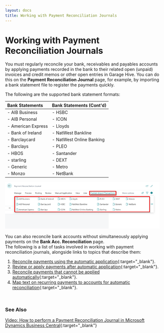 ```yaml
---
layout: docs
title: Working with Payment Reconciliation Journals
---
```


# Working with Payment Reconciliation Journals 
You must regularly reconcile your bank, receivables and payables accounts by applying payments recorded in the bank to their related open (unpaid) invoices and credit memos or other open entries in Garage Hive. You can do this on the **Payment Reconciliation Journal** page, for example, by importing a bank statement file to register the payments quickly. <br>

The following are the supported bank statement formats:

| Bank Statements    | Bank Statements (Cont'd) |
| :----------------- | :----------------------- |
| - AIB Business     | - HSBC                   |
| - AIB Personal     | - ICON                   |
| - American Express | - Lloyds                 |
| - Bank of Ireland  | - NatWest Bankline       |
| - Barclaycard      | - NatWest Online Banking |
| - Barclays         | - PLEO                   |
| - HBOS             | - Santander              |
| - starling         | - DEXT                   |
| - Generic          | - Metro                  |
| - Monzo            | - NetBank                |

   ![](media/garagehive-bank-statements-supported.png)

You can also reconcile bank accounts without simultaneously applying payments on the **Bank Acc. Reconciliation** page. <br>
The following is a list of tasks involved in working with payment reconciliation journals, alongside links to topics that describe them:
<br>

1. [Reconcile payments using the automatic application](garagehive-reconcile-payments-using-automatic-application.html){:target="_blank"}.
2. [Review or apply payments after automatic application](garagehive-review-or-apply-payments-after-automatic-application.html){:target="_blank"}.
3. [Reconcile payments that cannot be applied automatically](garagehive-reconcile-payments-that-cannot-be-applied-automatically.html){:target="_blank"}.
4. [Map text on recurring payments to accounts for automatic reconciliation](garagehive-map-text-on-recurring-payments-to-accounts-for-automatic-reconciliation.html){:target="_blank"}.

<br>

### **See Also**

[Video: How to perform a Payment Reconciliation Journal in Microsoft Dynamics Business Central](https://www.youtube.com/watch?v=WiAnm_VUQVQ){:target="_blank"}

